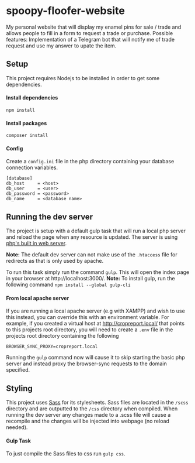 # spoopy-floofer-website
My personal website that will display my enamel pins for sale / trade and allows people to fill in a form to request a trade or purchase. Possible features: Implementation of a Telegram bot that will notify me of trade request and use my answer to upate the item.  

## Setup
This project requires Nodejs to be installed in order to get some dependencies.

#### Install dependencies
```
npm install
```

#### Install packages
```
composer install
```

#### Config
Create a `config.ini` file in the php directory containing your database connection variables.
```
[database]
db_host     = <host>
db_user     = <user>
db_password = <password>
db_name     = <database name>
```
## Running the dev server
The project is setup with a default gulp task that will run a local php server and reload the page when any resource is updated. The server is using [php's built in web server](https://www.php.net/manual/en/features.commandline.webserver.php).

**Note:** The default dev server can not make use of the `.htaccess` file for redirects as that is only used by apache.

To run this task simply run the command `gulp`. This will open the index page in your browser at http://localhost:3000/.
**Note:** To install gulp, run the following command `npm install --global gulp-cli`

#### From local apache server
If you are running a local apache server (e.g with XAMPP) and wish to use this instead, you can override this with an environment variable. For example, if you created a virtual host at http://cropreport.local/ that points to this projects root directory, you will need to create a `.env` file in the projects root directory containing the following
```
BROWSER_SYNC_PROXY=cropreport.local
```
Running the `gulp` command now will cause it to skip starting the basic php server and instead proxy the browser-sync requests to the domain specified.

## Styling
This project uses [Sass](https://sass-lang.com/) for its stylesheets. Sass files are located in the `/scss` directory and are outputted to the `/css` directory when compiled. When running the dev server any changes made to a .scss file will cause a recompile and the changes will be injected into webpage (no reload needed).

#### Gulp Task
To just compile the Sass files to css run `gulp css`.

